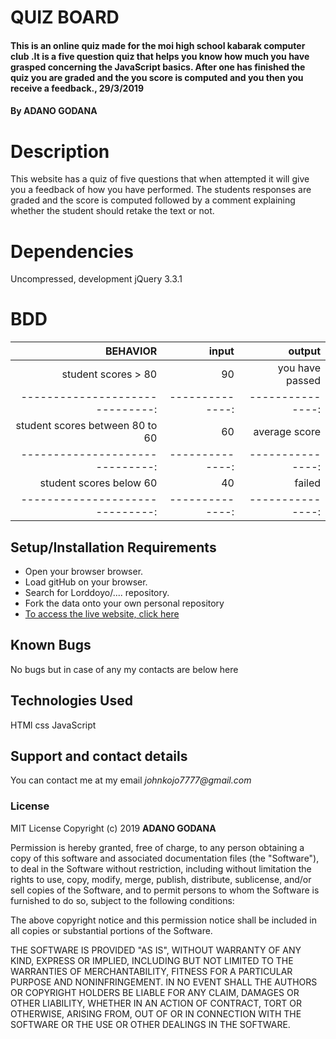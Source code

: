 # QUIZ BOARD
#### This is an online quiz made for the moi high school kabarak computer club .It is a five question quiz that helps you know how much you have grasped concerning the JavaScript basics. After one has finished the quiz you are graded and the you score is computed and you then you receive a feedback., 29/3/2019
####  **By ADANO GODANA**
# Description
This website has a quiz of five questions that when attempted it will give you a feedback of how you have performed. The students responses are graded and the score is computed followed by a comment explaining whether the student should retake the text or not.

# Dependencies

Uncompressed, development jQuery 3.3.1


# BDD

|    BEHAVIOR                   |     input     |    output      |
|------------------------------:|--------------:|---------------:|
|student scores > 80            |    90         | you have passed|
|------------------------------:|--------------:|---------------:|
|student scores between 80 to 60|    60         | average score  |
|------------------------------:|--------------:|---------------:|
|student scores below 60        |    40         | failed         |
|------------------------------:|--------------:|---------------:|



## Setup/Installation Requirements
* Open your browser browser.
* Load gitHub on your browser.
* Search for Lorddoyo/.... repository.
* Fork the data onto your own personal repository
* [To access the live website, click here](https://lorddoyo.github.io/Quiz-Board/index.HTML)


## Known Bugs
No bugs but in case of any my contacts are below here
## Technologies Used
HTMl
css
JavaScript
## Support and contact details
You can contact me at my email _johnkojo7777@gmail.com_
### License
MIT License  Copyright (c) 2019 **ADANO GODANA**

Permission is hereby granted, free of charge, to any person obtaining a copy
of this software and associated documentation files (the "Software"), to deal
in the Software without restriction, including without limitation the rights
to use, copy, modify, merge, publish, distribute, sublicense, and/or sell
copies of the Software, and to permit persons to whom the Software is
furnished to do so, subject to the following conditions:

The above copyright notice and this permission notice shall be included in all
copies or substantial portions of the Software.

THE SOFTWARE IS PROVIDED "AS IS", WITHOUT WARRANTY OF ANY KIND, EXPRESS OR
IMPLIED, INCLUDING BUT NOT LIMITED TO THE WARRANTIES OF MERCHANTABILITY,
FITNESS FOR A PARTICULAR PURPOSE AND NONINFRINGEMENT. IN NO EVENT SHALL THE
AUTHORS OR COPYRIGHT HOLDERS BE LIABLE FOR ANY CLAIM, DAMAGES OR OTHER
LIABILITY, WHETHER IN AN ACTION OF CONTRACT, TORT OR OTHERWISE, ARISING FROM,
OUT OF OR IN CONNECTION WITH THE SOFTWARE OR THE USE OR OTHER DEALINGS IN THE
SOFTWARE.
